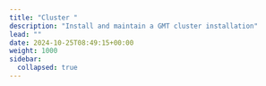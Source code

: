 ```yaml
---
title: "Cluster "
description: "Install and maintain a GMT cluster installation"
lead: ""
date: 2024-10-25T08:49:15+00:00
weight: 1000
sidebar:
  collapsed: true
---
```

